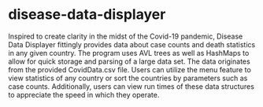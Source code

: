 # disease-data-displayer

Inspired to create clarity in the midst of the Covid-19 pandemic, Disease Data Displayer fittingly 
provides data about case counts and death statistics in any given country. The program uses AVL trees
as well as HashMaps to allow for quick storage and parsing of a large data set. 
The data originates from the provided CovidData.csv file.
Users can utilize the menu feature to view statistics of any country or sort the countries by parameters such as case counts.
Additionally, users can view run times of these data structures to appreciate the speed in which they operate.
